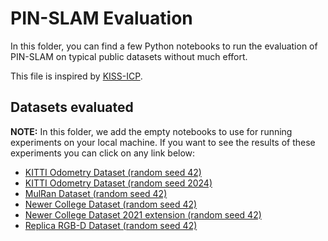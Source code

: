# PIN-SLAM Evaluation

In this folder, you can find a few Python notebooks to run the evaluation of PIN-SLAM on typical public datasets without much effort.

This file is inspired by [KISS-ICP](https://github.com/PRBonn/kiss-icp/tree/main/eval).

## Datasets evaluated

**NOTE:** In this folder, we add the empty notebooks to use for running experiments on your
local machine. If you want to see the results of these experiments you can click on any link below:

- [KITTI Odometry Dataset (random seed 42)](https://nbviewer.org/github/YuePanEdward/PIN_evaluation/blob/main/eval_kitti.ipynb)
- [KITTI Odometry Dataset (random seed 2024)](https://nbviewer.org/github/YuePanEdward/PIN_evaluation/blob/main/eval_kitti_2024.ipynb)
- [MulRan Dataset (random seed 42)](https://nbviewer.org/github/YuePanEdward/PIN_evaluation/blob/main/eval_mulran.ipynb)
- [Newer College Dataset (random seed 42)](https://nbviewer.org/github/YuePanEdward/PIN_evaluation/blob/main/eval_ncd.ipynb)
- [Newer College Dataset 2021 extension (random seed 42)](https://nbviewer.org/github/YuePanEdward/PIN_evaluation/blob/main/eval_ncd_128.ipynb)
- [Replica RGB-D Dataset (random seed 42)](https://nbviewer.org/github/YuePanEdward/PIN_evaluation/blob/main/eval_replica.ipynb)